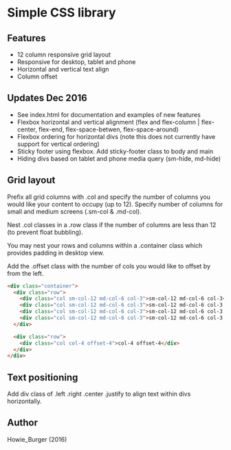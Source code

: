 # Simple CSS library

## Features
- 12 column responsive grid layout
- Responsive for desktop, tablet and phone
- Horizontal and vertical text align
- Column offset

## Updates Dec 2016
- See index.html for documentation and examples of new features
- Flexbox horizontal and vertical alignment (flex and flex-column | flex-center, flex-end, flex-space-betwen, flex-space-around)
- Flexbox ordering for horizontal divs (note this does not currently have support for vertical ordering)
- Sticky footer using flexbox. Add sticky-footer class to body and main
- Hiding divs based on tablet and phone media query (sm-hide, md-hide)

## Grid layout
Prefix all grid columns with .col and specify the number of columns you would like your content to occupy (up to 12). Specify number of columns for small and medium screens (.sm-col & .md-col).

Nest .col classes in a .row class if the number of columns are less than 12 (to prevent float bubbling).

You may nest your rows and columns within a .container class which provides padding in desktop view.

Add the .offset class with the number of cols you would like to offset by from the left.

```html
<div class="container">
  <div class="row">
    <div class="col sm-col-12 md-col-6 col-3">sm-col-12 md-col-6 col-3</div>
    <div class="col sm-col-12 md-col-6 col-3">sm-col-12 md-col-6 col-3 </div>
    <div class="col sm-col-12 md-col-6 col-3">sm-col-12 md-col-6 col-3 </div>
    <div class="col sm-col-12 md-col-6 col-3">sm-col-12 md-col-6 col-3 </div>
  </div>

  <div class="row">
    <div class="col col-4 offset-4">col-4 offset-4</div>
  </div>
</div>
```

## Text positioning
Add div class of .left .right .center .justify to align text within divs horizontally.

## Author
Howie_Burger (2016)
